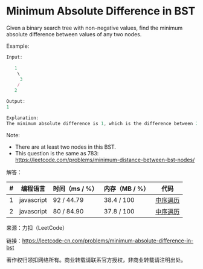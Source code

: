 # Minimum Absolute Difference in BST

Given a binary search tree with non-negative values, find the minimum absolute difference between values of any two nodes.

Example:

``` javascript
Input:

   1
    \
     3
    /
   2

Output:
1

Explanation:
The minimum absolute difference is 1, which is the difference between 2 and 1 (or between 2 and 3).
```

Note:
- There are at least two nodes in this BST.
- This question is the same as 783: https://leetcode.com/problems/minimum-distance-between-bst-nodes/

解答：

**#**|**编程语言**|**时间（ms / %）**|**内存（MB / %）**|**代码**
--|--|--|--|--
1|javascript|92 / 44.79|38.4 / 100|[中序遍历](./javascript/ac_v1.js)
2|javascript|80 / 84.90|37.8 / 100|[中序遍历](./javascript/ac_v2.js)

来源：力扣（LeetCode）

链接：https://leetcode-cn.com/problems/minimum-absolute-difference-in-bst

著作权归领扣网络所有。商业转载请联系官方授权，非商业转载请注明出处。

